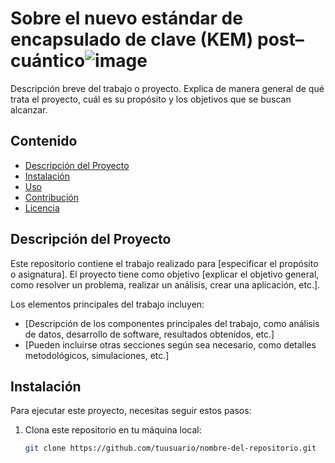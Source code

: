 # Sobre el nuevo estándar de encapsulado de clave (KEM) post–cuántico![image](https://github.com/user-attachments/assets/920426a3-d1c5-4d45-9992-58752f94073c)


Descripción breve del trabajo o proyecto. Explica de manera general de qué trata el proyecto, cuál es su propósito y los objetivos que se buscan alcanzar.

## Contenido

- [Descripción del Proyecto](#descripción-del-proyecto)
- [Instalación](#instalación)
- [Uso](#uso)
- [Contribución](#contribución)
- [Licencia](#licencia)

## Descripción del Proyecto

Este repositorio contiene el trabajo realizado para [especificar el propósito o asignatura]. El proyecto tiene como objetivo [explicar el objetivo general, como resolver un problema, realizar un análisis, crear una aplicación, etc.].

Los elementos principales del trabajo incluyen:
- [Descripción de los componentes principales del trabajo, como análisis de datos, desarrollo de software, resultados obtenidos, etc.]
- [Pueden incluirse otras secciones según sea necesario, como detalles metodológicos, simulaciones, etc.]

## Instalación

Para ejecutar este proyecto, necesitas seguir estos pasos:

1. Clona este repositorio en tu máquina local:
   ```bash
   git clone https://github.com/tuusuario/nombre-del-repositorio.git
